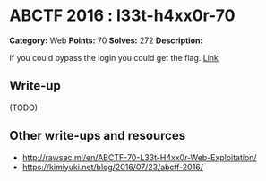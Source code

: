 # ABCTF 2016 : l33t-h4xx0r-70

**Category:** Web
**Points:** 70
**Solves:** 272
**Description:**

If you could bypass the login you could get the flag. [Link](http://yrmyzscnvh.abctf.xyz/web6/)

## Write-up

(TODO)

## Other write-ups and resources

* http://rawsec.ml/en/ABCTF-70-L33t-H4xx0r-Web-Exploitation/
* https://kimiyuki.net/blog/2016/07/23/abctf-2016/
